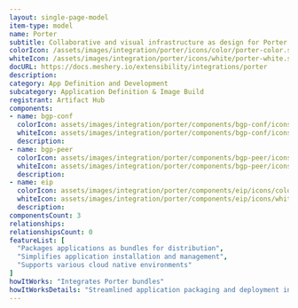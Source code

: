 ```yaml
---
layout: single-page-model
item-type: model
name: Porter
subtitle: Collaborative and visual infrastructure as design for Porter
colorIcon: /assets/images/integration/porter/icons/color/porter-color.svg
whiteIcon: /assets/images/integration/porter/icons/white/porter-white.svg
docURL: https://docs.meshery.io/extensibility/integrations/porter
description: 
category: App Definition and Development
subcategory: Application Definition & Image Build
registrant: Artifact Hub
components: 
- name: bgp-conf
  colorIcon: assets/images/integration/porter/components/bgp-conf/icons/color/bgp-conf-color.svg
  whiteIcon: assets/images/integration/porter/components/bgp-conf/icons/white/bgp-conf-white.svg
  description: 
- name: bgp-peer
  colorIcon: assets/images/integration/porter/components/bgp-peer/icons/color/bgp-peer-color.svg
  whiteIcon: assets/images/integration/porter/components/bgp-peer/icons/white/bgp-peer-white.svg
  description: 
- name: eip
  colorIcon: assets/images/integration/porter/components/eip/icons/color/eip-color.svg
  whiteIcon: assets/images/integration/porter/components/eip/icons/white/eip-white.svg
  description: 
componentsCount: 3
relationships: 
relationshipsCount: 0
featureList: [
  "Packages applications as bundles for distribution",
  "Simplifies application installation and management",
  "Supports various cloud native environments"
]
howItWorks: "Integrates Porter bundles"
howItWorksDetails: "Streamlined application packaging and deployment in Kubernetes"
---
```

